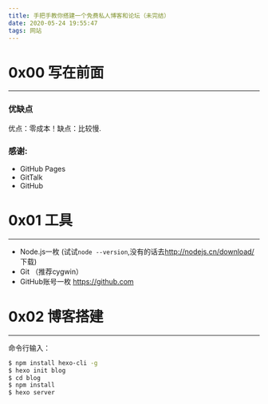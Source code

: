 ```yaml
---
title: 手把手教你搭建一个免费私人博客和论坛（未完结）
date: 2020-05-24 19:55:47
tags: 网站
---
```


# 0x00 写在前面
---

### 优缺点
优点：零成本！缺点：比较慢.
<!--more-->
### 感谢:

* GitHub Pages
* GitTalk
* GitHub

# 0x01 工具
---

* Node.js一枚 (试试`node --version`,没有的话去<http://nodejs.cn/download/>下载)
* Git （推荐cygwin）
* GitHub账号一枚 <https://github.com>

# 0x02 博客搭建
---

命令行输入：

```bash
$ npm install hexo-cli -g
$ hexo init blog
$ cd blog
$ npm install
$ hexo server
```
